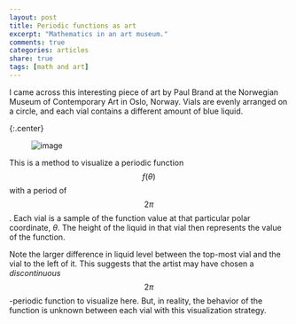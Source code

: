 ```yaml
---
layout: post
title: Periodic functions as art
excerpt: "Mathematics in an art museum."
comments: true
categories: articles
share: true
tags: [math and art]
---
```


I came across this interesting piece of art by Paul Brand at the Norwegian Museum of Contemporary Art in Oslo, Norway. Vials are evenly arranged on a circle, and each vial contains a different amount of blue liquid.

{:.center}
<figure>
    <img src="/images/DSC_0077.JPG" alt="image">
</figure>

This is a method to visualize a periodic function $$f(\theta)$$ with a period of $$2\pi$$. Each vial is a sample of the function value at that particular polar coordinate, $\theta$. The height of the liquid in that vial then represents the value of the function.

Note the larger difference in liquid level between the top-most vial and the vial to the left of it. This suggests that the artist may have chosen a *discontinuous* $$2\pi$$-periodic function to visualize here. But, in reality, the behavior of the function is unknown between each vial with this visualization strategy.
